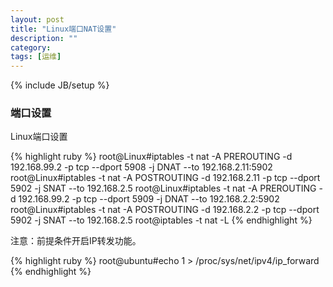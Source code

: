 ```yaml
---
layout: post
title: "Linux端口NAT设置"
description: ""
category: 
tags: [运维]
---
```

{% include JB/setup %}
<h3>端口设置</h3>
<p>
Linux端口设置
</p>
{% highlight ruby %}
root@Linux#iptables -t nat -A PREROUTING -d 192.168.99.2 -p tcp --dport 5908 -j DNAT --to 192.168.2.11:5902
root@Linux#iptables -t nat -A POSTROUTING -d 192.168.2.11 -p tcp --dport 5902 -j SNAT --to 192.168.2.5
root@Linux#iptables -t nat -A PREROUTING -d 192.168.99.2 -p tcp --dport 5909 -j DNAT --to 192.168.2.2:5902
root@Linux#iptables -t nat -A POSTROUTING -d 192.168.2.2 -p tcp --dport 5902 -j SNAT --to 192.168.2.5
root@iptables -t nat -L
{% endhighlight %}
<p>
注意：前提条件开启IP转发功能。
</p>
{% highlight ruby %}
root@ubuntu#echo 1 > /proc/sys/net/ipv4/ip_forward
{% endhighlight %}
